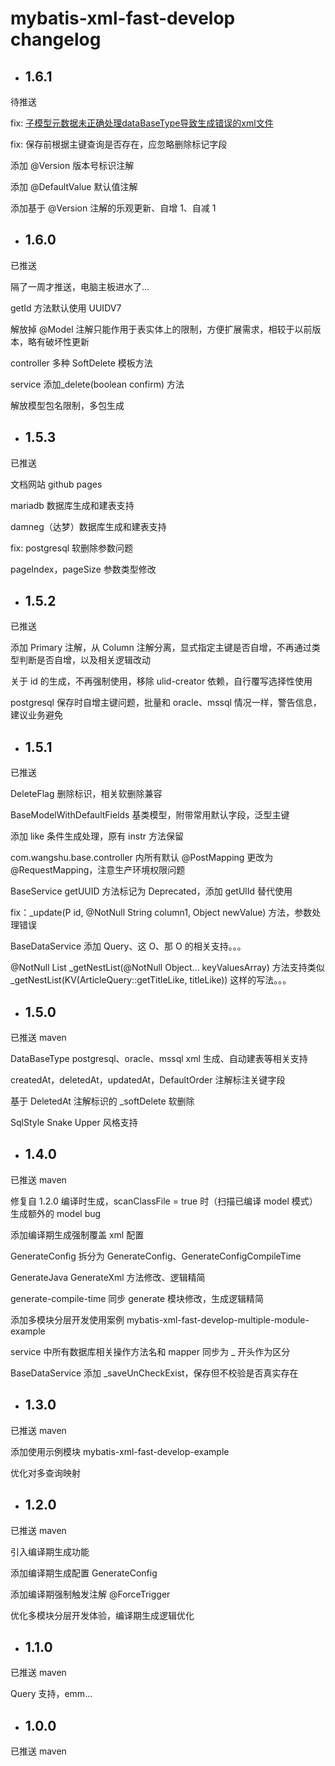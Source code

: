 # mybatis-xml-fast-develop changelog

+ ## 1.6.1

待推送

fix: [子模型元数据未正确处理dataBaseType导致生成错误的xml文件](https://github.com/wangshu-g/mybatis-xml-fast-develop/issues/2)

fix: 保存前根据主键查询是否存在，应忽略删除标记字段

添加 @Version 版本号标识注解

添加 @DefaultValue 默认值注解

添加基于 @Version 注解的乐观更新、自增 1、自减 1

+ ## 1.6.0

已推送

隔了一周才推送，电脑主板进水了...

getId 方法默认使用 UUIDV7

解放掉 @Model 注解只能作用于表实体上的限制，方便扩展需求，相较于以前版本，略有破坏性更新

controller 多种 SoftDelete 模板方法

service 添加_delete(boolean confirm) 方法

解放模型包名限制，多包生成

+ ## 1.5.3

已推送

文档网站 github pages

mariadb 数据库生成和建表支持

damneg（达梦）数据库生成和建表支持

fix: postgresql 软删除参数问题

pageIndex，pageSize 参数类型修改

+ ## 1.5.2

已推送

添加 Primary 注解，从 Column 注解分离，显式指定主键是否自增，不再通过类型判断是否自增，以及相关逻辑改动

关于 id 的生成，不再强制使用，移除 ulid-creator 依赖，自行覆写选择性使用

postgresql 保存时自增主键问题，批量和 oracle、mssql 情况一样，警告信息，建议业务避免

+ ## 1.5.1

已推送

DeleteFlag 删除标识，相关软删除兼容

BaseModelWithDefaultFields 基类模型，附带常用默认字段，泛型主键

添加 like 条件生成处理，原有 instr 方法保留

com.wangshu.base.controller 内所有默认 @PostMapping 更改为 @RequestMapping，注意生产环境权限问题

BaseService getUUID 方法标记为 Deprecated，添加 getUlId 替代使用

fix：_update(P id, @NotNull String column1, Object newValue) 方法，参数处理错误

BaseDataService 添加 Query、这 O、那 O 的相关支持。。。

@NotNull List<T> _getNestList(@NotNull Object... keyValuesArray) 方法支持类似 _getNestList(KV(ArticleQuery::getTitleLike, titleLike)) 这样的写法。。。

+ ## 1.5.0

已推送 maven

DataBaseType postgresql、oracle、mssql xml 生成、自动建表等相关支持

createdAt，deletedAt，updatedAt，DefaultOrder 注解标注关键字段

基于 DeletedAt 注解标识的 _softDelete 软删除

SqlStyle Snake Upper 风格支持

+ ## 1.4.0

已推送 maven

修复自 1.2.0 编译时生成，scanClassFile = true 时（扫描已编译 model 模式）生成额外的 model bug

添加编译期生成强制覆盖 xml 配置

GenerateConfig 拆分为 GenerateConfig、GenerateConfigCompileTime

GenerateJava GenerateXml 方法修改、逻辑精简

generate-compile-time 同步 generate 模块修改，生成逻辑精简

添加多模块分层开发使用案例 mybatis-xml-fast-develop-multiple-module-example

service 中所有数据库相关操作方法名和 mapper 同步为 _ 开头作为区分

BaseDataService 添加 _saveUnCheckExist，保存但不校验是否真实存在

+ ## 1.3.0

已推送 maven

添加使用示例模块 mybatis-xml-fast-develop-example

优化对多查询映射

+ ## 1.2.0

已推送 maven

引入编译期生成功能

添加编译期生成配置 GenerateConfig

添加编译期强制触发注解 @ForceTrigger

优化多模块分层开发体验，编译期生成逻辑优化

+ ## 1.1.0

已推送 maven

Query 支持，emm...

+ ## 1.0.0

已推送 maven